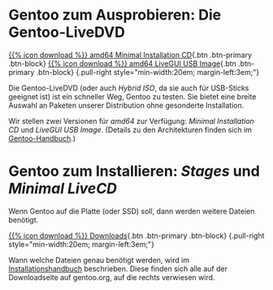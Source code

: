 <!--
.. title: Downloads
.. slug: downloads
.. date: 2025-10-15 19:07:04 UTC+02:00
.. tags: 
.. category: 
.. link: 
.. description: 
.. type: text
-->

Gentoo zum Ausprobieren: Die Gentoo-LiveDVD
===========================================
[{{% icon download %}} amd64 Minimal Installation CD](https://distfiles.gentoo.org/releases/amd64/autobuilds/current-install-amd64-minimal/){.btn .btn-primary .btn-block}
[{{% icon download %}} amd64 LiveGUI USB Image](https://distfiles.gentoo.org/releases/amd64/autobuilds/current-livegui-amd64/){.btn .btn-primary .btn-block}
{.pull-right style="min-width:20em; margin-left:3em;"}

Die Gentoo-LiveDVD (oder auch *Hybrid ISO*, da sie auch für USB-Sticks
geeignet ist) ist ein schneller Weg, Gentoo zu testen. Sie bietet eine
breite Auswahl an Paketen unserer Distribution ohne gesonderte
Installation.

Wir stellen zwei Versionen für *amd64* zur Verfügung:
*Minimal Installation CD* und *LiveGUI USB Image*.
(Details zu den Architekturen finden sich im
[Gentoo-Handbuch](https://wiki.gentoo.org/wiki/Handbook:Main_Page/de).)

Gentoo zum Installieren: *Stages* und *Minimal LiveCD*
======================================================
Wenn Gentoo auf die Platte (oder SSD) soll, dann werden weitere Dateien
benötigt.

[{{% icon download %}} Downloads](https://www.gentoo.org/downloads/){.btn .btn-primary .btn-block}
{.pull-right style="min-width:20em; margin-left:3em;"}

Wann welche Dateien genau benötigt werden, wird im
[Installationshandbuch](https://wiki.gentoo.org/wiki/Handbook:Main_Page/de)
beschrieben. Diese finden sich alle auf der Downloadseite auf
gentoo.org, auf die rechts verwiesen wird.
